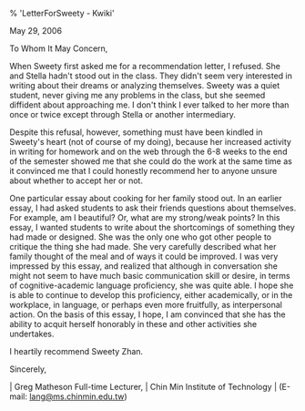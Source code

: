 % 'LetterForSweety - Kwiki'

May 29, 2006

To Whom It May Concern,

When Sweety first asked me for a
recommendation letter, I refused.
She and Stella hadn't stood out
in the class. They didn't seem
very interested in writing about
their dreams or analyzing
themselves. Sweety was a quiet
student, never giving me any
problems in the class, but she
seemed diffident about
approaching me. I don't think I
ever talked to her more than once
or twice except through Stella or
another intermediary.

Despite this refusal, however,
something must have been kindled
in Sweety's heart (not of course
of my doing), because her
increased activity in writing for
homework and on the web through
the 6-8 weeks to the end of the
semester showed me that she could
do the work at the same time as
it convinced me that I could
honestly recommend her to anyone
unsure about whether to accept
her or not.

One particular essay about
cooking for her family stood out.
In an earlier essay, I had asked
students to ask their friends
questions about themselves. For
example, am I beautiful? Or, what
are my strong/weak points? In
this essay, I wanted students to
write about the shortcomings of
something they had made or
designed. She was the only one
who got other people to critique
the thing she had made. She very
carefully described what her
family thought of the meal and of
ways it could be improved. I was
very impressed by this essay, and
realized that although in
conversation she might not seem
to have much basic communication
skill or desire, in terms of
cognitive-academic language
proficiency, she was quite able.
I hope she is able to continue to
develop this proficiency, either
academically, or in the
workplace, in language, or
perhaps even more fruitfully, as
interpersonal action. On the
basis of this essay, I hope, I am
convinced that she has the
ability to acquit herself
honorably in these and other
activities she undertakes.

I heartily recommend Sweety Zhan.

Sincerely,

| Greg Matheson Full-time Lecturer,
| Chin Min Institute of Technology
| (E-mail: <lang@ms.chinmin.edu.tw>)
